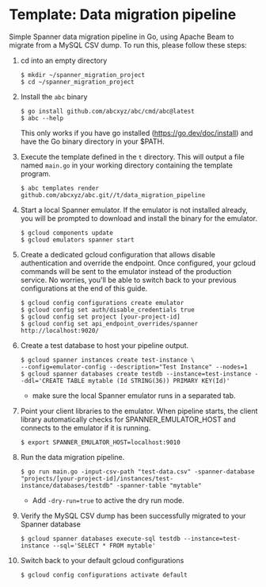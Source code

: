 # Template: Data migration pipeline
Simple Spanner data migration pipeline in Go, using Apache Beam to migrate from a MySQL CSV dump.
To run this, please follow these steps:
1. cd into an empty directory

    ```shell
    $ mkdir ~/spanner_migration_project
    $ cd ~/spanner_migration_project
    ```
1. Install the `abc` binary
    ```shell
    $ go install github.com/abcxyz/abc/cmd/abc@latest
    $ abc --help
    ```
    This only works if you have go installed (https://go.dev/doc/install) and have the Go binary directory in your $PATH.
1. Execute the template defined in the `t` directory.
This will output a file named `main.go` in your working directory containing
the template program.
    ```shell
    $ abc templates render github.com/abcxyz/abc.git//t/data_migration_pipeline
    ```
1. Start a local Spanner emulator. If the emulator is not installed already, you will be prompted to download and install the binary for the emulator.
    ```shell
    $ gcloud components update
    $ gcloud emulators spanner start
    ```
1. Create a dedicated gcloud configuration that allows disable authentication and override the endpoint.
Once configured, your gcloud commands will be sent to the emulator instead of the production service. No worries, you'll be able to switch back to your previous configurations at the end of this guide.
    ```shell
    $ gcloud config configurations create emulator
    $ gcloud config set auth/disable_credentials true
    $ gcloud config set project [your-project-id]
    $ gcloud config set api_endpoint_overrides/spanner http://localhost:9020/
    ```
1. Create a test database to host your pipeline output.
    ```shell
    $ gcloud spanner instances create test-instance \
   --config=emulator-config --description="Test Instance" --nodes=1
    $ gcloud spanner databases create testdb --instance=test-instance --ddl='CREATE TABLE mytable (Id STRING(36)) PRIMARY KEY(Id)'
    ```
   - make sure the local Spanner emulator runs in a separated tab.
     
7. Point your client libraries to the emulator.
When pipeline starts, the client library automatically checks for SPANNER_EMULATOR_HOST and connects to the emulator if it is running.
    ```shell
    $ export SPANNER_EMULATOR_HOST=localhost:9010
    ```
1. Run the data migration pipeline.
    ```shell
    $ go run main.go -input-csv-path "test-data.csv" -spanner-database "projects/[your-project-id]/instances/test-instance/databases/testdb" -spanner-table "mytable"
    ```
    - Add `-dry-run=true` to active the dry run mode.

1. Verify the MySQL CSV dump has been successfully migrated to your Spanner database
    ```shell
    $ gcloud spanner databases execute-sql testdb --instance=test-instance --sql='SELECT * FROM mytable'
    ```
1. Switch back to your default gcloud configurations
    ```shell
    $ gcloud config configurations activate default
    ```
